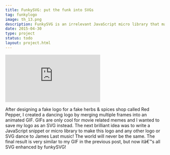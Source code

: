 ```yaml
---
title: FunkySVG: put the funk into SVGs
tag: funkylogo
image: th_13.png
description: FunkySVG is an irrelevant JavaScript micro library that makes your SVGs dance using SMIL animations.
date: 2015-04-30
type: project
status: todo
layout: project.html
---
```


<div class="embed-container"><iframe src="https://www.youtube.com/embed/fVF-mcNMD3o" frameborder="0" allowfullscreen></iframe></div>

After designing a fake logo for a fake herbs & spices shop called Red Pepper, I created a dancing logo by merging multiple frames into an animated GIF. GIFs are only cool for movie related memes and I wanted to save my logo as an SVG instead. The next brilliant idea was to write a JavaScript snippet or micro library to make this logo and any other logo or SVG dance to James Last music! The world will never be the same. The final result is very similar to my GIF in the previous post, but now itâ€™s all SVG enhanced by funkySVG!


